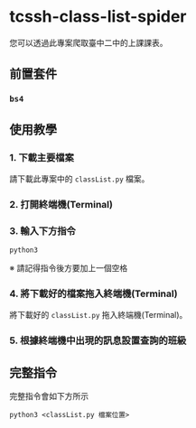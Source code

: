 # tcssh-class-list-spider
您可以透過此專案爬取臺中二中的上課課表。

## 前置套件

### ``bs4``

## 使用教學

### 1. 下載主要檔案
請下載此專案中的 ``classList.py`` 檔案。
### 2. 打開終端機(Terminal)
### 3. 輸入下方指令
```
python3 
```
※ 請記得指令後方要加上一個空格
### 4. 將下載好的檔案拖入終端機(Terminal)
將下載好的 ``classList.py`` 拖入終端機(Terminal)。
### 5. 根據終端機中出現的訊息設置查詢的班級

## 完整指令
完整指令會如下方所示
```
python3 <classList.py 檔案位置>
```
